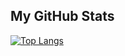 ## My GitHub Stats

[![Top Langs](https://github-readme-stats.vercel.app/api/top-langs/?username=alexfabianojr&layout=compact&langs_count=7&theme=dracula)](https://github.com/alexfabianojr)

